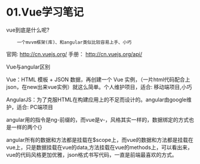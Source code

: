 # 01.Vue学习笔记

vue到底是什么呢?

		一个mvvm框架(库)、和angular类似比较容易上手、小巧
官网: http://cn.vuejs.org/       手册： http://cn.vuejs.org/api/	

Vue与angular区别

Vue：HTML 模板 + JSON 数据，再创建一个 Vue 实例，（一片html代码配合上json，在new出来vue实例）就这么简单。个人维护项目，适合: 移动端项目,小巧

AngularJS：为了克服HTML在构建应用上的不足而设计的。angular由google维护，适合: PC端项目
​		

angular用的指令是ng-前缀的，而vue是v-，风格其实一样的，数据绑定的方式也是一样的两个{}

angular所有的数据和方法都是挂载在$scope上，而vue的数据和方法都是挂载在vue上，只是数据挂载在vue的data,方法挂载在vue的methods上，可以看出来，vue的代码风格更加优雅，json格式书写代码，一直是前端最喜欢的方式。





